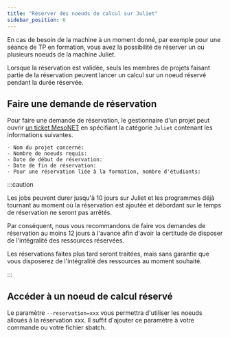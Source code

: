 ```yaml
---
title: "Réserver des noeuds de calcul sur Juliet"
sidebar_position: 6
---
```


En cas de besoin de la machine à un moment donné, par exemple pour une séance de TP en formation, vous avez la possibilité de réserver un ou plusieurs noeuds de la machine Juliet. 

Lorsque la réservation est validée, seuls les membres de projets faisant partie de la réservation peuvent lancer un calcul sur un noeud réservé pendant la durée réservée.

## Faire une demande de réservation

Pour faire une demande de réservation, le gestionnaire d'un projet peut ouvrir [un ticket MesoNET](https://tickets.mesonet.fr) en spécifiant la catégorie `Juliet` contenant les informations suivantes.

```
- Nom du projet concerné:
- Nombre de noeuds requis:
- Date de début de réservation:
- Date de fin de réservation:
- Pour une réservation liée à la formation, nombre d'étudiants:
```

:::caution

Les jobs peuvent durer jusqu'à 10 jours sur Juliet et les programmes déjà tournant au moment où la réservation est ajoutée et débordant sur le temps de réservation ne seront pas arrêtés. 

Par conséquent, nous vous recommandons de faire vos demandes de réservation au moins 12 jours à l'avance afin d'avoir la certitude de disposer de l'intégralité des ressources réservées. 

Les réservations faites plus tard seront traitées, mais sans garantie que vous disposerez de l'intégralité des ressources au moment souhaité.

:::
## Accéder à un noeud de calcul réservé

Le paramètre `--reservation=xxx` vous permettra d'utiliser les noeuds alloués à la réservation xxx. Il suffit d'ajouter ce paramètre à votre commande ou votre fichier sbatch.

